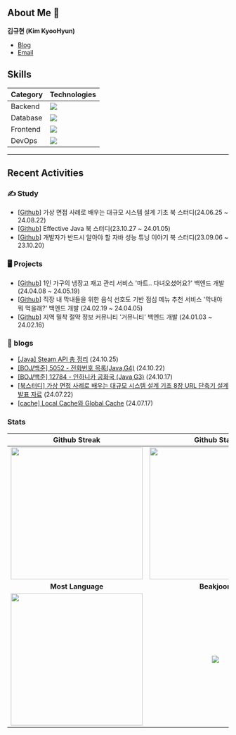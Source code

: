 

## About Me 👋
**김규현 (Kim KyooHyun)**
- [Blog](https://dev-qhyun.tistory.com)
- [Email](kgh2120@gmail.com)




## Skills



| Category | Technologies|
|-----------|-------------|
| Backend | <img src="https://skillicons.dev/icons?i=java,spring" /> |
| Database | <img src="https://skillicons.dev/icons?i=mysql,redis" /> |
| Frontend | <img src="https://skillicons.dev/icons?i=javascript,typescript,react " /> |
| DevOps | <img src="https://skillicons.dev/icons?i=gitlab,docker,nginx" /> |


---

## Recent Activities


### ✍ Study

- [[Github](https://github.com/ssausand-sunny/system_design_interview_book_study)] 가상 면접 사례로 배우는 대규모 시스템 설계 기초 북 스터디(24.06.25 ~ 24.08.22)
- [[Github](https://github.com/SSARTEL-10th/EffectiveJava_bookstudy)] Effective Java 북 스터디(23.10.27 ~ 24.01.05)
- [[Github](https://github.com/SSARTEL-10th/JPTS_bookstudy)] 개발자가 반드시 알아야 할 자바 성능 튜닝 이야기 북 스터디(23.09.06 ~ 23.10.20)


### 🖥 Projects

- [[Github](https://github.com/kgh2120/hybm)] 1인 가구의 냉장고 재고 관리 서비스 '마트.. 다녀오셨어요?' 백엔드 개발 (24.04.08 ~ 24.05.19)
- [[Github](https://github.com/kgh2120/mmm)] 직장 내 막내들을 위한 음식 선호도 기반 점심 메뉴 추천 서비스 '막내야 뭐 먹을래?' 백엔드 개발 (24.02.19 ~ 24.04.05)
- [[Github](https://github.com/kgh2120/goumunity-backend)] 지역 밀착 절약 정보 커뮤니티 '거뮤니티' 백엔드 개발 (24.01.03 ~ 24.02.16)

### 📙 blogs

- <a href=https://dev-qhyun.tistory.com/32>[Java] Steam API 총 정리</a> (24.10.25)</br>
- <a href=https://dev-qhyun.tistory.com/31>[BOJ/백준] 5052 - 전화번호 목록(Java,G4)</a> (24.10.22)</br>
- <a href=https://dev-qhyun.tistory.com/30>[BOJ/백준] 12784 - 인하니카 공화국 (Java,G3)</a> (24.10.17)</br>
- <a href=https://dev-qhyun.tistory.com/29>[북스터디] 가상 면접 사례로 배우는 대규모 시스템 설계 기초 8장 URL 단축기 설계 발표 자료</a> (24.07.22)</br>
- <a href=https://dev-qhyun.tistory.com/28>[cache] Local Cache와 Global Cache</a> (24.07.17)</br>


### Stats

| Github Streak| Github Stats|
|:---:|:---:|
|<img src="https://streak-stats.demolab.com?user=kgh2120&theme=dark&hide_border=true&locale=ko&date_format=%5BY.%5Dn.j&mode=weekly" width=300 />|<img src="https://github-readme-stats.vercel.app/api?username=kgh2120&show_icons=true" width=300 />|
| **Most Language** | **Beakjoon** |
|<img src="https://github-readme-stats.vercel.app/api/top-langs/?username=kgh2120&layout=compact" width=300 />|<img src="http://mazassumnida.wtf/api/generate_badge?boj=bzzamta" witdh=300 />

